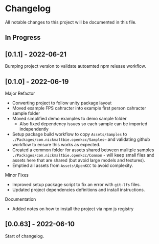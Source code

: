 # Changelog

All notable changes to this project will be documented in this file.

## In Progress

## [0.1.1] - 2022-06-21

Bumping project version to validate autoamted npm release workflow.

## [0.1.0] - 2022-06-19

Major Refactor

* Converting project to follow unity package layout
* Moved example FPS cahracter into example first person cahracter sample folder
* Moved simplified demo examples to demo sample folder
  * Also fixed dependency issues so each sample can be imported independently
* Setup package build workflow to copy `Assets/Samples` to
  `./Packages/com.nickmaltbie.openkcc/Samples~` and validating github workflow
  to ensure this works as expected.
* Created a common folder for assets shared between mulitple samples
  `./Packages/com.nickmaltbie.openkcc/Common` - will keep small files
  and assets here that are shared (but avoid large models and textures).
* Emptied all assets from `Assets\OpenKCC` to avoid complexity.

Minor Fixes

* Improved setup package script to fix an error with `git-lfs` files.
* Updated project dependencies definitions and install instructions.

Documentation

* Added notes on how to install the project via npm js registry

## [0.0.63] - 2022-06-10

Start of changelog.
